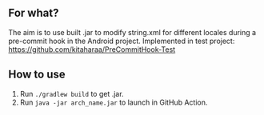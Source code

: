 ## For what?
The aim is to use built .jar to modify string.xml for different locales during a pre-commit hook in the Android project.
Implemented in test project: https://github.com/kitaharaa/PreCommitHook-Test

## How to use
1. Run `./gradlew build` to get .jar. 
2. Run `java -jar arch_name.jar` to launch in GitHub Action. 
